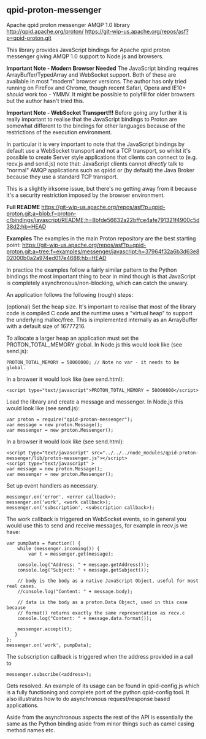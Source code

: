 **qpid-proton-messenger**
---------------------
Apache qpid proton messenger AMQP 1.0 library
http://qpid.apache.org/proton/
https://git-wip-us.apache.org/repos/asf?p=qpid-proton.git

This library provides JavaScript bindings for Apache qpid proton messenger giving AMQP 1.0 support to Node.js and browsers.

**Important Note - Modern Browser Needed**
The JavaScript binding requires ArrayBuffer/TypedArray and WebSocket support. Both of these are available in most "modern" browser versions. The author has only tried running on FireFox and Chrome, though recent Safari, Opera and IE10+ *should* work too - YMMV. It might be possible to polyfill for older browsers but the author hasn't tried this.

**Important Note - WebSocket Transport!!!**
Before going any further it is really important to realise that the JavaScript bindings to Proton are somewhat different to the bindings for other languages because of the restrictions of the execution environment. 

In particular it is very important to note that the JavaScript bindings by default use a WebSocket transport and not a TCP transport, so whilst it's possible to create Server style applications that clients can connect to (e.g. recv.js and send.js) note that:
JavaScript clients cannot *directly* talk to "normal" AMQP applications such as qpidd or (by default) the Java Broker because they use a standard TCP transport.

This is a slightly irksome issue, but there's no getting away from it because it's a security restriction imposed by the browser environment.

**Full README**
https://git-wip-us.apache.org/repos/asf?p=qpid-proton.git;a=blob;f=proton-c/bindings/javascript/README;h=8bfde56632a22bffce4afe791321f4900c5d38d2;hb=HEAD

**Examples**
The examples in the main Proton repository are the best starting point:
https://git-wip-us.apache.org/repos/asf?p=qpid-proton.git;a=tree;f=examples/messenger/javascript;h=37964f32a6b3d63e802000b0a2a974ed017e4688;hb=HEAD

In practice the examples follow a fairly similar pattern to the Python bindings the most important thing to bear in mind though is that JavaScript is completely asynchronous/non-blocking, which can catch the unwary.

An application follows the following (rough) steps:

(optional) Set the heap size.
It's important to realise that most of the library code is compiled C code and the runtime uses a "virtual heap" to support the underlying malloc/free. This is implemented internally as an ArrayBuffer with a default size of 16777216.

To allocate a larger heap an application must set the PROTON_TOTAL_MEMORY global. In Node.js this would look like (see send.js):

    PROTON_TOTAL_MEMORY = 50000000; // Note no var - it needs to be global.

In a browser it would look like (see send.html):

    <script type="text/javascript">PROTON_TOTAL_MEMORY = 50000000</script>

Load the library and create a message and messenger.
In Node.js this would look like (see send.js):

    var proton = require("qpid-proton-messenger");
    var message = new proton.Message();
    var messenger = new proton.Messenger();

In a browser it would look like (see send.html):

    <script type="text/javascript" src="../../../node_modules/qpid-proton-messenger/lib/proton-messenger.js"></script>
    <script type="text/javascript" >
    var message = new proton.Message();
    var messenger = new proton.Messenger();

Set up event handlers as necessary.

    messenger.on('error', <error callback>);
    messenger.on('work', <work callback>);
    messenger.on('subscription', <subscription callback>);

The work callback is triggered on WebSocket events, so in general you would use this to send and receive messages, for example in recv.js we have:

    var pumpData = function() {
        while (messenger.incoming()) {
            var t = messenger.get(message);
    
        console.log("Address: " + message.getAddress());
        console.log("Subject: " + message.getSubject());
    
        // body is the body as a native JavaScript Object, useful for most real cases.
        //console.log("Content: " + message.body);
    
        // data is the body as a proton.Data Object, used in this case because
        // format() returns exactly the same representation as recv.c
        console.log("Content: " + message.data.format());
    
        messenger.accept(t);
       }
    };
    messenger.on('work', pumpData);


The subscription callback is triggered when the address provided in a call to

    messenger.subscribe(<address>);

Gets resolved. An example of its usage can be found in qpid-config.js which is
a fully functioning and complete port of the python qpid-config tool. It also
illustrates how to do asynchronous request/response based applications.

Aside from the asynchronous aspects the rest of the API is essentially the same
as the Python binding aside from minor things such as camel casing method names etc.


